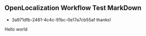 ## OpenLocalization Workflow Test MarkDown
* 3a971dfb-2481-4c4c-91bc-0e17a7cb55af 
thanks!

Hello world
